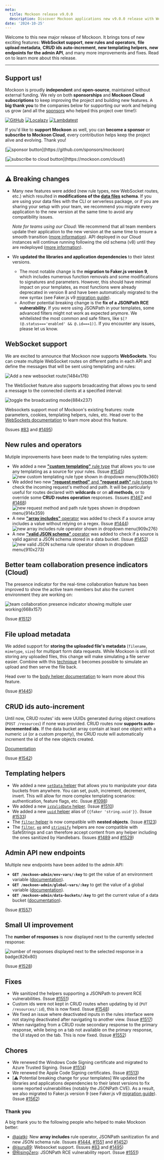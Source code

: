 ```yaml
---
meta:
  title: Mockoon release v9.0.0
  description: Discover Mockoon applications new v9.0.0 release with WebSocket support, new rules and operators, file upload metadata, CRUD ids auto-increment and many more improvements and fixes.
date: '2024-10-25'
---
```


Welcome to this new major release of Mockoon. It brings tons of new exciting features: **WebSocket support**, **new rules and operators**, **file upload metadata**, **CRUD ids auto-increment**, **new templating helpers**, **new endpoints for the admin API**, and many more improvements and fixes.
Read on to learn more about this release.

---

## Support us!

Mockoon is proudly **independent** and **open-source**, maintained without external funding. We rely on both **sponsorships** and **Mockoon Cloud subscriptions** to keep improving the project and building new features. A **big thank you** to the companies below for supporting our work and helping us grow (and all the [sponsors](https://github.com/mockoon/mockoon/blob/main/backers.md) who helped this project over time!):

[![GitHub](https://mockoon.com/images/sponsors/github.png)](https://github.blog/2023-04-12-github-accelerator-our-first-cohort-and-whats-next/)
[![Localazy](https://mockoon.com/images/sponsors/localazy.png)](https://localazy.com/register?ref=a9CiDC61gOac-azO)
[![Lambdatest](https://mockoon.com/images/sponsors/lambdatest.png)](https://www.lambdatest.com/)

If you'd like to **support Mockoon** as well, you can **become a sponsor** or **subscribe to Mockoon Cloud**, every contribution helps keep the project alive and evolving. Thank you!

[![sponsor button](https://mockoon.com/images/sponsor-btn-250.png?)](https://github.com/sponsors/mockoon)

[![subscribe to cloud button](https://mockoon.com/images/cloud-btn-250.png?)](https://mockoon.com/cloud/)

---

## ⚠️ Breaking changes

- Many new features were added (new rule types, new WebSocket routes, etc.) which resulted in **modifications of the [data files](https://mockoon.com/docs/latest/mockoon-data-files/data-files-location/) schema**. If you are using your data files with the CLI or serverless package, or if you are sharing your setup with your team, we recommend you migrate every application to the new version at the same time to avoid any compatibility issues.

  _Note for teams using our Cloud_: We recommend that all team members update their application to the new version at the same time to ensure a smooth transition ([more information](https://mockoon.com/docs/latest/mockoon-cloud/data-synchronization-team-collaboration/#major-versions-migrations)). API deployed in our Cloud instances will continue running following the old schema (v8) until they are redeployed ([more information](https://mockoon.com/docs/latest/mockoon-cloud/api-mock-cloud-deployments/#major-versions-migrations)).

- We **updated the libraries and application dependencies** to their latest versions.
  - The most notable change is the **migration to Faker.js version 9**, which includes numerous function removals and some modifications to signatures and parameters. However, this should have minimal impact on your templates, as most functions were already deprecated in version 8 and have been automatically migrated to the new syntax (see Faker.js v9 [migration guide](https://fakerjs.dev/guide/upgrading.html)).
  - Another potential breaking change is the **fix of a JSONPath RCE vulnerability**. If you were using JSONPath in your templates, some advanced filters might not work as expected anymore. We whitelisted the most common and safe filters, like `$[?(@.status==='enabled' && @.id===1)]`. If you encounter any issues, please let us know.

## WebSocket support

We are excited to announce that Mockoon now supports **WebSockets**. You can create multiple WebSocket routes on different paths in each API and define the messages that will be sent using templating and rules:

![Add a new websocket route{1484x176}](/images/releases/9.0.0/set-ws-route-path.png)

The WebSocket feature also supports broadcasting that allows you to send a message to the connected clients at a specified interval:

![toggle the broadcasting mode{884x237}](/images/releases/9.0.0/toggle-ws-broadcast-streaming.png)

Websockets support most of Mockoon's existing features: route parameters, cookies, templating helpers, rules, etc. Head over to the [WebSockets documentation](https://mockoon.com/docs/latest/api-endpoints/websockets/) to learn more about this feature.

(Issues [#83](https://github.com/mockoon/mockoon/issues/83) and [#1495](https://github.com/mockoon/mockoon/issues/1495))

## New rules and operators

Mutiple improvements have been made to the templating rules system:

- We added a new [**"custom templating"** rule type](https://mockoon.com/docs/latest/route-responses/dynamic-rules/#1-target) that allows you to use any templating as a source for your rules. (Issue [#1545](https://github.com/mockoon/mockoon/issues/1545))
  ![new custom templating rule type shown in dropdown menu{909x360}](/images/releases/9.0.0/new-custom-templating-rule-type.png)
- We added two new [**"request method"** and **"request path"** rule types](https://mockoon.com/docs/latest/route-responses/dynamic-rules/#1-target) to check the incoming request's method and path. It will be particularly useful for routes declared with **wildcards** or on **all methods**, or to override some **CRUD routes operation** responses. (Issues [#1467](https://github.com/mockoon/mockoon/issues/1467) and [#1468](https://github.com/mockoon/mockoon/issues/1468))
  ![new request method and path rule types shown in dropdown menu{914x359}](/images/releases/9.0.0/new-request-method-path-rule-types.png)
- A new [**"array includes"** operator](https://mockoon.com/docs/latest/route-responses/dynamic-rules/#4-comparison-operator) was added to check if a source array includes a value without relying on a regex. (Issue [#1444](https://github.com/mockoon/mockoon/issues/1444))
  ![new array includes rule operator shown in dropdown menu{909x276}](/images/releases/9.0.0/new-array-includes-rule-operator.png)
- A new [**"valid JSON schema"** operator](https://mockoon.com/docs/latest/route-responses/dynamic-rules/#json-schemas) was added to check if a source is valid against a JSON schema stored in a data bucket. (Issue [#1452](https://github.com/mockoon/mockoon/issues/1452))
  ![new valid JSON schema rule operator shown in dropdown menu{910x273}](/images/releases/9.0.0/new-valid-json-schema-rule-operator.png)

## Better team collaboration presence indicators (Cloud)

The presence indicator for the real-time collaboration feature has been improved to show the active team members but also the current environment they are working on:

![team collaboration presence indicator showing multiple user working{668x157}](/images/releases/9.0.0/new-cloud-team-collaboration-presence-indicator.png)

(Issue [#1512](https://github.com/mockoon/mockoon/issues/1512))

## File upload metadata

We added support for **storing the uploaded file's metadata** (`filename`, `mimetype`, `size`) for multipart form data requests. While Mockoon is still not storing any uploaded files, this change will make simulating a file server easier. Combine with this [technique](https://mockoon.com/tutorials/create-endpoint-serving-static-file/) it becomes possible to simulate an upload and then serve the file back.

Head over to the [body helper documentation](https://mockoon.com/docs/latest/templating/mockoon-request-helpers/#body) to learn more about this feature.

(Issue [#1445](https://github.com/mockoon/mockoon/issues/1445))

## CRUD ids auto-increment

Until now, CRUD routes' ids were UUIDs generated during object creations (`POST /resources`) if none was provided. CRUD routes now **supports auto-incremented ids**. If the data bucket array contain at least one object with a numeric `id` (or a custom property), the CRUD route will automatically increment the id of the new objects created.

[Documentation](https://mockoon.com/docs/latest/api-endpoints/crud-routes/#autogenerated-ids-and-numeric-ids)

(Issue [#1542](https://github.com/mockoon/mockoon/issues/1542))

## Templating helpers

- We added a new [`setData` helper](https://mockoon.com/docs/latest/templating/mockoon-helpers/#setdata) that allows you to manipulate your data buckets from anywhere. You can set, push, increment, decrement, invert. This will allow for more complex templating scenarios: authentication, feature flags, etc. (Issue [#1098](https://github.com/mockoon/mockoon/issues/1098))
- We added a new [`isValidDate` helper](https://mockoon.com/docs/latest/templating/mockoon-helpers/#isvaliddate). (Issue [#1510](https://github.com/mockoon/mockoon/issues/1510))
- We added a new [`uuid` helper](https://mockoon.com/docs/latest/templating/mockoon-helpers/#uuid) alias of `{{faker 'string.uuid'}}`. (Issue [#1533](https://github.com/mockoon/mockoon/issues/1533))
- The [`filter` helper](https://mockoon.com/docs/latest/templating/mockoon-helpers/#filter) is now compatible with **nested objects**. (Issue [#1123](https://github.com/mockoon/mockoon/issues/1123))
- The [`filter`](https://mockoon.com/docs/latest/templating/mockoon-helpers/#filter), [`eq`](https://mockoon.com/docs/latest/templating/mockoon-helpers/#eq) and [`stringify`](https://mockoon.com/docs/latest/templating/mockoon-helpers/#stringify) helpers are now compatible with SafeStrings and can therefore accept content from any helper including the ones sanitized by Handlebars. (Issues [#1489](https://github.com/mockoon/mockoon/issues/1489) and [#1529](https://github.com/mockoon/mockoon/issues/1529))

## Admin API new endpoints

Multiple new endpoints have been added to the admin API:

- **`GET /mockoon-admin/env-vars/:key`** to get the value of an environment variable ([documentation](https://mockoon.com/docs/latest/admin-api/environment-variables/#get-an-environment-variable-value)).
- **`GET /mockoon-admin/global-vars/:key`** to get the value of a global variable ([documentation](https://mockoon.com/docs/latest/admin-api/global-variables/#get-a-global-variable-value)).
- **`GET /mockoon-admin/data-buckets/:key`** to get the current value of a data bucket ([documentation](https://mockoon.com/docs/latest/admin-api/data-buckets/#get-a-data-bucket-value)).

(Issue [#1557](https://github.com/mockoon/mockoon/issues/1557))

## Small UI improvement

The **number of responses** is now displayed next to the currently selected response:

![number of responses displayed next to the selected response in a badge{826x80}](/images/releases/9.0.0/number-of-responses-badge.png)

(Issue [#1528](https://github.com/mockoon/mockoon/issues/1528))

## Fixes

- We sanitized the helpers supporting a JSONPath to prevent RCE vulnerabilities. (Issue [#1551](https://github.com/mockoon/mockoon/issues/1551))
- Custom ids were not kept in CRUD routes when updating by id (`PUT /resources/:id`), this is now fixed. (Issue [#1548](https://github.com/mockoon/mockoon/issues/1548))
- We fixed an issue where deactivated inputs in the rules interface were not staying deactivated after navigating to another view. (Issue [#1517](https://github.com/mockoon/mockoon/issues/1517))
- When navigating from a CRUD route secondary response to the primary response, while being on a tab not available on the primary response, the UI stayed on the tab. This is now fixed. (Issue [#1552](https://github.com/mockoon/mockoon/issues/1552))

## Chores

- We renewed the Windows Code Signing certificate and migrated to Azure Trusted Signing. (Issue [#1514](https://github.com/mockoon/mockoon/issues/1514))
- We renewed the Apple Code Signing certificates. (Issue [#1513](https://github.com/mockoon/mockoon/issues/1513))
- [⚠️ Potential breaking change for your templates] We updated the libraries and applications dependencies to their latest versions to fix some reported vulnerabilities (notably the JSONPath CVE). As a result, we also migrated to Faker.js version 9 (see Faker.js v9 [migration guide](https://fakerjs.dev/guide/upgrading.html)).
  (Issue [#1562](https://github.com/mockoon/mockoon/issues/1562))

### Thank you

A big thank you to the following people who helped to make Mockoon better:

- [@ajatkj](https://github.com/ajatkj): New **array includes** rule operator, JSONPath sanitization fix and new JSON schema rule. (Issues [#1444](https://github.com/mockoon/mockoon/issues/1444), [#1551](https://github.com/mockoon/mockoon/issues/1551) and [#1452](https://github.com/mockoon/mockoon/issues/1452))
- [@isuru89](https://github.com/isuru89): Websocket support. (Issues [#83](https://github.com/mockoon/mockoon/issues/83) and [#1495](https://github.com/mockoon/mockoon/issues/1495))
- [@RisingZero](https://github.com/RisingZero): JSONPath RCE vulnerability report. (Issue [#1551](https://github.com/mockoon/mockoon/issues/1551))
